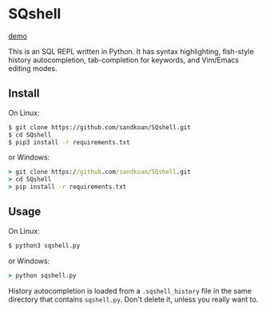 # SQshell

[demo](https://user-images.githubusercontent.com/47906753/113491378-2e1ac680-9485-11eb-8b2a-38b665d3446b.mp4)

This is an SQL REPL written in Python. It has syntax highlighting, fish-style history autocompletion, tab-completion for keywords, and Vim/Emacs editing modes. 

## Install
On Linux:
```sh
$ git clone https://github.com/sandkoan/SQshell.git
$ cd SQshell
$ pip3 install -r requirements.txt
```
or Windows:
```cmd
> git clone https://github.com/sandkoan/SQshell.git
> cd SQshell
> pip install -r requirements.txt
```

## Usage
On Linux:
```sh
$ python3 sqshell.py
```
or Windows:
```cmd
> python sqshell.py
```

History autocompletion is loaded from a `.sqshell_history` file in the same directory that contains `sqshell.py`.
Don't delete it, unless you really want to.
